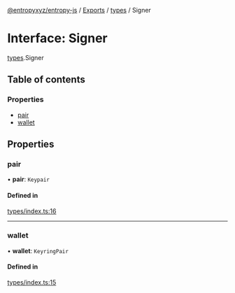 [@entropyxyz/entropy-js](../README.md) / [Exports](../modules.md) / [types](../modules/types.md) / Signer

# Interface: Signer

[types](../modules/types.md).Signer

## Table of contents

### Properties

- [pair](types.Signer.md#pair)
- [wallet](types.Signer.md#wallet)

## Properties

### pair

• **pair**: `Keypair`

#### Defined in

[types/index.ts:16](https://github.com/entropyxyz/entropy-js/blob/7732646/src/types/index.ts#L16)

___

### wallet

• **wallet**: `KeyringPair`

#### Defined in

[types/index.ts:15](https://github.com/entropyxyz/entropy-js/blob/7732646/src/types/index.ts#L15)
